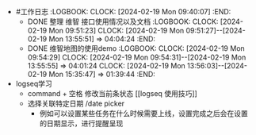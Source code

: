 - #工作日志
  :LOGBOOK:
  CLOCK: [2024-02-19 Mon 09:40:07]
  :END:
	- DONE 整理 维智 接口使用情况以及文档
	  :LOGBOOK:
	  CLOCK: [2024-02-19 Mon 09:51:23]
	  CLOCK: [2024-02-19 Mon 09:51:27]--[2024-02-19 Mon 13:55:51] =>  04:04:24
	  :END:
	- DONE 维智地图的使用demo
	  :LOGBOOK:
	  CLOCK: [2024-02-19 Mon 09:54:29]
	  CLOCK: [2024-02-19 Mon 09:54:31]--[2024-02-19 Mon 13:55:55] =>  04:01:24
	  CLOCK: [2024-02-19 Mon 13:56:03]--[2024-02-19 Mon 15:35:47] =>  01:39:44
	  :END:
- logseq学习
	- command + 空格 修改当前条状态 [[logseq 使用技巧]]
	- 选择关联特定日期 /date picker
		- 例如可以设置某些任务在什么时候需要上线，设置完成之后会在设置的日期显示，进行提醒呈现